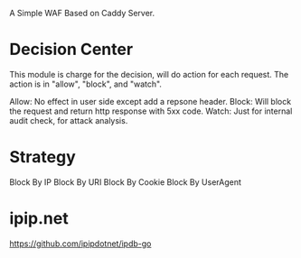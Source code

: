 A Simple WAF Based on Caddy Server.


# Decision Center
This module is charge for the decision, will do action for each request.
The action is in "allow", "block", and "watch".

Allow: No effect in user side except add a repsone header.
Block: Will block the request and return http response with 5xx code.
Watch: Just for internal audit check,  for attack analysis.


# Strategy

Block By IP
Block By URI
Block By Cookie
Block By UserAgent


# ipip.net
https://github.com/ipipdotnet/ipdb-go
